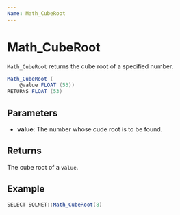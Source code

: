 ```yaml
---
Name: Math_CubeRoot
---
```


# Math_CubeRoot

`Math_CubeRoot` returns the cube root of a specified number.

```csharp
Math_CubeRoot (
	@value FLOAT (53))
RETURNS FLOAT (53)
```

## Parameters

 - **value**: The number whose cude root is to be found.

## Returns

The cube root of a `value`.

## Example

```csharp
SELECT SQLNET::Math_CubeRoot(8)
```

